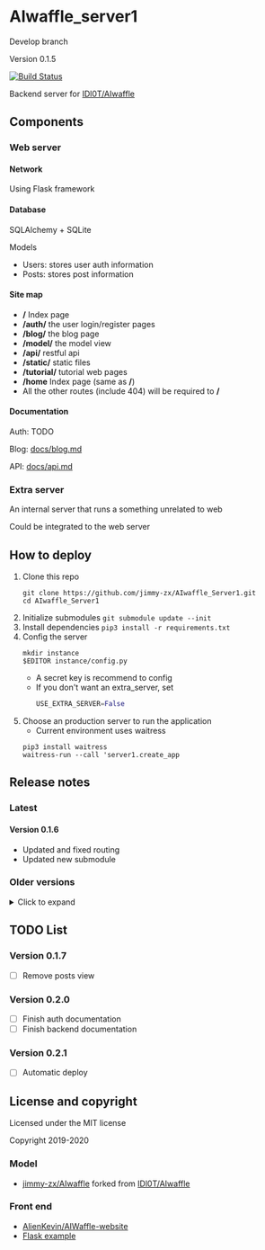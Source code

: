 # AIwaffle_server1

Develop branch

Version 0.1.5

[![Build Status](https://img.shields.io/endpoint.svg?url=https%3A%2F%2Factions-badge.atrox.dev%2Fjimmy-zx%2FAIwaffle_Server1%2Fbadge%3Fref%3Ddev&style=flat)](https://actions-badge.atrox.dev/jimmy-zx/AIwaffle_Server1/goto?ref=dev)

Backend server for [IDl0T/AIwaffle](https://github.com/IDl0T/AIwaffle)

## Components

### Web server

#### Network

Using Flask framework

#### Database

SQLAlchemy + SQLite

Models
 - Users: stores user auth information
 - Posts: stores post information
 
#### Site map

 - **/** Index page
 - **/auth/** the user login/register pages
 - **/blog/** the blog page
 - **/model/** the model view
 - **/api/** restful api
 - **/static/** static files
 - **/tutorial/** tutorial web pages
 - **/home** Index page (same as **/**)
 - All the other routes (include 404) will be required to **/**
 
#### Documentation

Auth: TODO

Blog: [docs/blog.md](docs/blog.md)

API: [docs/api.md](docs/api.md)

 
### Extra server

An internal server that runs a something unrelated to web

Could be integrated to the web server

## How to deploy

1. Clone this repo
    ```shell script
    git clone https://github.com/jimmy-zx/AIwaffle_Server1.git
    cd AIwaffle_Server1
    ```
1. Initialize submodules ```git submodule update --init```
1. Install dependencies ```pip3 install -r requirements.txt```
1. Config the server
    ```shell script
    mkdir instance
    $EDITOR instance/config.py
    ```
    - A secret key is recommend to config
    - If you don't want an extra\_server, set
        ```python
        USE_EXTRA_SERVER=False
        ```
1. Choose an production server to run the application
   - Current environment uses waitress
    ```shell script
    pip3 install waitress
    waitress-run --call 'server1.create_app
    ```

## Release notes

### Latest

#### Version 0.1.6

 - Updated and fixed routing
 - Updated new submodule
 
### Older versions

<details>
    <summary>Click to expand</summary>
    
<p>

#### Version 0.1.5

 - Completed documentation for statistics
 - Updated tests
 - Added production deployment documentation

#### Version 0.1.4
- Added statistics support

    Records the total requests on the server
       
    Could be accessed via ```/api/statistics/total```
       
    See the api documentation for details

</p>
</details>

## TODO List

### Version 0.1.7
 - [ ] Remove posts view
 
### Version 0.2.0

 - [ ] Finish auth documentation
 - [ ] Finish backend documentation
 
### Version 0.2.1

 - [ ] Automatic deploy
 
## License and copyright

Licensed under the MIT license

Copyright 2019-2020

### Model

 - [jimmy-zx/AIwaffle](https://github.com/jimmy-zx/AIwaffle)
forked from [IDl0T/AIwaffle](https://github.com/IDl0T/AIwaffle)

### Front end

 - [AlienKevin/AIWaffle-website](https://github.com/AlienKevin/AIWaffle-website)
 - [Flask example](https://github.com/pallets/flask)
